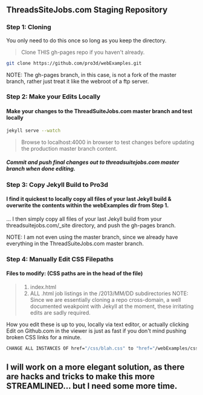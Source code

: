 ## ThreadsSiteJobs.com Staging Repository
### Step 1: Cloning
You only need to do this once so long as you keep the directory.
 > Clone THIS gh-pages repo if you haven't already.
```bash
git clone https://github.com/pro3d/webExamples.git
```
NOTE: The gh-pages branch, in this case, is not a fork of the master branch, rather just treat it like the webroot of a ftp server.

### Step 2: Make your Edits Locally
#### Make your changes to the ThreadSuiteJobs.com master branch and test locally
```bash
jekyll serve --watch
```
 >Browse to localhost:4000 in browser to test changes before updating the production master branch content.
##### Commit and push final changes out to threadsuitejobs.com master branch when done editing.

### Step 3: Copy Jekyll Build to Pro3d
#### I find it quickest to locally copy all files of your last Jekyll build & overwrite the contents within the webExamples dir from Step 1.

... I then simply copy all files of your last Jekyll build from your threadsuitejobs.com/_site directory, and push the gh-pages branch.

NOTE: I am not even using the master branch, since we already have everything in the ThreadSuiteJobs.com master branch.

### Step 4: Manually Edit CSS Filepaths
#### Files to modify: (CSS paths are in the head of the file)
 >1. index.html
 >2. ALL .html job listings in the /2013/MM/DD subdirectories
NOTE: Since we are essentially cloning a repo cross-domain, a well documented weakpoint with Jekyll at the moment, these irritating edits are sadly required.

How you edit these is up to you, locally via text editor, or actually clicking Edit on Github.com in the viewer is just as fast if you don't mind pushing broken CSS links for a minute.
```bash
CHANGE ALL INSTANCES OF href="/css/blah.css" to "href="/webExamples/css/blah.css" to match the gh-pages path.
```

## I will work on a more elegant solution, as there are hacks and tricks to make this more STREAMLINED... but I need some more time.
